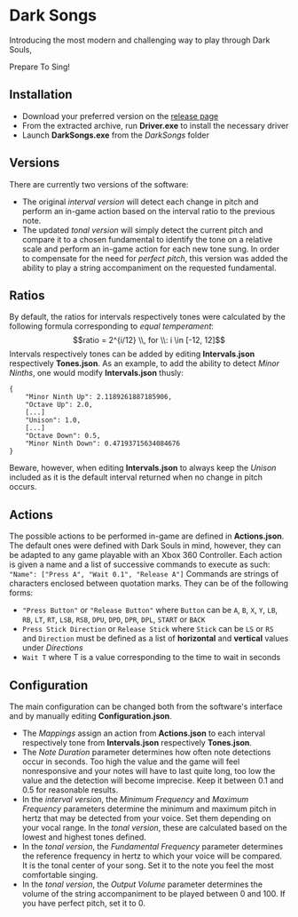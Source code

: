 # Dark Songs

Introducing the most modern and challenging way to play through Dark Souls,

Prepare To Sing!

## Installation

+ Download your preferred version on the [release page](https://github.com/TheodoreChristianRadu/DarkSongs/releases)
+ From the extracted archive, run **Driver.exe** to install the necessary driver
+ Launch **DarkSongs.exe** from the *DarkSongs* folder

## Versions

There are currently two versions of the software:
+ The original *interval version* will detect each change in pitch and perform an in-game action based on the interval ratio to the previous note.
+ The updated *tonal version* will simply detect the current pitch and compare it to a chosen fundamental to identify the tone on a relative scale and perform an in-game action for each new tone sung. In order to compensate for the need for *perfect pitch*, this version was added the ability to play a string accompaniment on the requested fundamental.

## Ratios

By default, the ratios for intervals respectively tones were calculated by the following formula corresponding to *equal temperament*:
$$ratio = 2^{i/12} \\, for \\: i \in [-12, 12]$$
Intervals respectively tones can be added by editing **Intervals.json** respectively **Tones.json**.
As an example, to add the ability to detect *Minor Ninths*, one would modify **Intervals.json** thusly:
```
{
    "Minor Ninth Up": 2.1189261887185906,
    "Octave Up": 2.0,
    [...]
    "Unison": 1.0,
    [...]
    "Octave Down": 0.5,
    "Minor Ninth Down": 0.47193715634084676
}
```
Beware, however, when editing **Intervals.json** to always keep the *Unison* included as it is the default interval returned when no change in pitch occurs.

## Actions

The possible actions to be performed in-game are defined in **Actions.json**. The default ones were defined with Dark Souls in mind, however, they can be adapted to any game playable with an Xbox 360 Controller.
Each action is given a name and a list of successive commands to execute as such:
```"Name": ["Press A", "Wait 0.1", "Release A"]```
Commands are strings of characters enclosed between quotation marks. They can be of the following forms:
+ `"Press Button"` or `"Release Button"` where `Button` can be `A`, `B`, `X`, `Y`, `LB`, `RB`, `LT`, `RT`, `LSB`, `RSB`, `DPU`, `DPD`, `DPR`, `DPL`, `START` or `BACK`
+ `Press Stick Direction` or `Release Stick` where `Stick` can be `LS` or `RS` and `Direction` must be defined as a list of **horizontal** and **vertical** values under *Directions*
+ `Wait T` where T is a value corresponding to the time to wait in seconds

## Configuration

The main configuration can be changed both from the software's interface and by manually editing **Configuration.json**.
+ The *Mappings* assign an action from **Actions.json** to each interval respectively tone from **Intervals.json** respectively **Tones.json**.
+ The *Note Duration* parameter determines how often note detections occur in seconds. Too high the value and the game will feel nonresponsive and your notes will have to last quite long, too low the value and the detection will become imprecise. Keep it between 0.1 and 0.5 for reasonable results.
+ In the *interval version*, the *Minimum Frequency* and *Maximum Frequency* parameters determine the minimum and maximum pitch in hertz that may be detected from your voice. Set them depending on your vocal range. In the *tonal version*, these are calculated based on the lowest and highest tones defined.
+ In the *tonal version*, the *Fundamental Frequency* parameter determines the reference frequency in hertz to which your voice will be compared. It is the tonal center of your song. Set it to the note you feel the most comfortable singing.
+ In the *tonal version*, the *Output Volume* parameter determines the volume of the string accompaniment to be played between 0 and 100. If you have perfect pitch, set it to 0.
